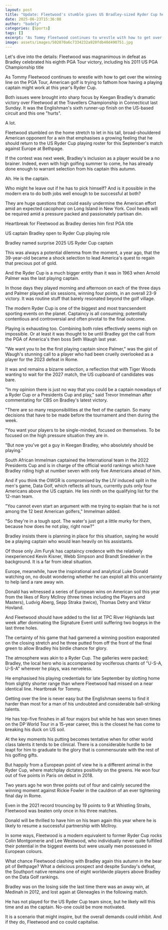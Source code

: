 ```yaml
---
layout: post
title: "Update: Fleetwood's stumble gives US Bradley-sized Ryder Cup headache"
date: 2025-06-23T15:36:08
author: "badely"
categories: [Sports]
tags: []
excerpt: "As Tommy Fleetwood continues to wrestle with how to get over the winning line on the PGA Tour, American golf is trying to fathom how having a playing "
image: assets/images/502070a6c7334232a920fdb40d490751.jpg
---
```


Let's dive into the details: Fleetwood was magnanimous in defeat as Bradley celebrated his eighth PGA Tour victory, including his 2011 US PGA Championship title

As Tommy Fleetwood continues to wrestle with how to get over the winning line on the PGA Tour, American golf is trying to fathom how having a playing captain might work at this year's Ryder Cup.

Both issues were brought into sharp focus by Keegan Bradley's dramatic victory over Fleetwood at the Travellers Championship in Connecticut last Sunday. It was the Englishman's sixth runner-up finish on the US-based circuit and this one "hurts".

A lot.

Fleetwood stumbled on the home stretch to let in his tall, broad-shouldered American opponent for a win that emphasises a growing feeling that he should return to the US Ryder Cup playing roster for this September's match against Europe at Bethpage.

If the contest was next week, Bradley's inclusion as a player would be a no brainer.  Indeed, even with high golfing summer to come, he has already done enough to warrant selection from his captain this autumn.

Ah. He is the captain.

Who might he leave out if he has to pick himself? And is it possible in the modern era to do both jobs well enough to be successful at both?

They are huge questions that could easily undermine the American effort amid an expected cacophony on Long Island in New York. Cool heads will be required amid a pressure packed and passionately partisan din.

Heartbreak for Fleetwood as Bradley denies him first PGA title

US captain Bradley open to Ryder Cup playing role

Bradley named surprise 2025 US Ryder Cup captain

This was always a potential dilemma from the moment, a year ago, that the 39-year-old became a shock selection to lead America's quest to regain that precious pot of gold.

And the Ryder Cup is a much bigger entity than it was in 1963 when Arnold Palmer was the last playing captain.

In those days they played morning and afternoon on each of the three days and Palmer played all six sessions, winning four points, in an overall 23-9 victory. It was routine stuff that barely resonated beyond the golf village.

The modern Ryder Cup is one of the biggest and most trancsendent sporting events on the planet. Captaincy is all consuming; potentially contentious and controversial and often pivotal to the final outcome.

Playing is exhausting too. Combining both roles effectively seems nigh on impossible. Or at least it was thought to be until Bradley got the call from the PGA of America's then boss Seth Waugh last year.

"We want you to be the first playing captain since Palmer," was the gist of Waugh's stunning call to a player who had been cruelly overlooked as a player for the 2023 defeat in Rome.

It was and remains a bizarre selection, a reflection that with Tiger Woods wanting to wait for the 2027 match, the US cupboard of candidates was bare.

"In my opinion there is just no way that you could be a captain nowadays of a Ryder Cup or a Presidents Cup and play," said Trevor Immelman after commentating for CBS on Bradley's latest victory.

"There are so many responsibilities at the feet of the captain. So many decisions that have to be made before the tournament and then during the week.

"You want your players to be single-minded, focused on themselves. To be focused on the high pressure situation they are in.

"But now you've got a guy in Keegan Bradley, who absolutely should be playing."

South African Immelman captained the International team in the 2022 Presidents Cup and is in charge of the official world rankings which have Bradley riding high at number seven with only five Americans ahead of him.

And if you think the OWGR is compromised by the LIV induced split in the men's game, Data Golf, which reflects all tours, currently puts only four Americans above the US captain. He lies ninth on the qualifying list for the 12-man team.

"You cannot even start an argument with me trying to explain that he is not among the 12 best American golfers," Immelman added.

"So they're in a tough spot. The water's just got a little murky for them, because how does he not play, right now?"

Bradley insists there is planning in place for this situation, saying he would be a playing captain who would lean heavily on his assistants.

Of those only Jim Furyk has captaincy credence with the relatively inexperienced Kevin Kisner, Webb Simpson and Brandt Snedeker in the background. It is a far from ideal situation.

Europe, meanwhile, have the inspirational and analytical Luke Donald watching on, no doubt wondering whether he can exploit all this uncertainty to help land a rare away win.

Donald has witnessed a series of European wins on American soil this year from the likes of Rory McIlroy (three times including the Players and Masters), Ludvig Aberg, Sepp Straka (twice), Thomas Detry and Viktor Hovland.

And Fleetwood should have added to the list at TPC River Highlands last week after dominating the Signature Event until suffering two bogeys in the last three holes.

The certainty of his game that had garnered a winning position evaporated on the closing stretch and he three putted from off the front of the final green to allow Bradley his birdie chance for glory.

The atmosphere was akin to a Ryder Cup. The galleries were packed; Bradley, the local hero who is accompanied by vociferous chants of "U-S-A, U-S-A" wherever he plays, was nerveless.

He emphasised his playing credentials for late September by slotting home from slightly shorter range than where Fleetwood had missed on a near identical line.  Heartbreak for Tommy.

Getting over the line is never easy but the Englishman seems to find it harder than most for a man of his undoubted and considerable ball-striking talents.

He has top-five finishes in all four majors but while he has won seven times on the DP World Tour in a 15-year career, this is the closest he has come to breaking his duck on US soil.

At the key moments his putting becomes tentative when for other world class talents it tends to be clinical. There is a considerable hurdle to be leapt for him to graduate to the glory that is commensurate with the rest of his golfing gifts.

But happily from a European point of view he is a different animal in the Ryder Cup, where matchplay dictates positivity on the greens. He won four out of five points in Paris on debut in 2018.

Two years ago he won three points out of four and calmly secured the winning moment against Rickie Fowler in the cauldron of an ever tightening final day in Rome.

Even in the 2021 record trouncing by 19 points to 9 at Whistling Straits, Fleetwood was beaten only once in his three matches.

Donald will be thrilled to have him on his team again this year where he is likely to resume a successful partnership with McIlroy.

In some ways, Fleetwood is a modern equivalent to former Ryder Cup rocks Colin Montgomerie and Lee Westwood, who individually never quite fulfilled their potential in the biggest events but were usually men possessed in European colours.

What chance Fleetwood clashing with Bradley again this autumn in the bear pit of Bethpage? What a delicious prospect and despite Sunday's defeat, the Southport native remains one of eight worldwide players above Bradley on the Data Golf rankings.

Bradley was on the losing side the last time there was an away win, at Medinah in 2012, and lost again at Gleneagles in the following match.

He has not played for the US Ryder Cup team since, but he likely will this time and as the captain.  No-one could be more motivated.

It is a scenario that might inspire, but the overall demands could inhibit. And if they do, Fleetwood and co could capitalise.

